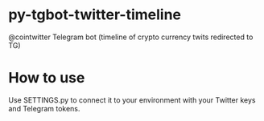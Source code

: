 # py-tgbot-twitter-timeline
@cointwitter Telegram bot (timeline of crypto currency twits redirected to TG)

# How to use
Use SETTINGS.py to connect it to your environment with your Twitter keys and Telegram tokens.
